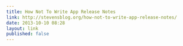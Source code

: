 ```yaml
---
title: How Not To Write App Release Notes
link: http://stevensblog.org/how-not-to-write-app-release-notes/
date: 2013-10-10 08:28
layout: link
published: false
---
```


